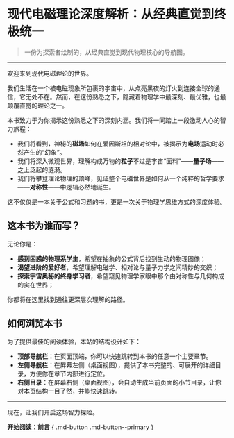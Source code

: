 # 现代电磁理论深度解析：从经典直觉到终极统一

> 一份为探索者绘制的，从经典直觉到现代物理核心的导航图。

---

欢迎来到现代电磁理论的世界。

我们生活在一个被电磁现象所包裹的宇宙中，从点亮黑夜的灯火到连接全球的通信，它无处不在。然而，在这份熟悉之下，隐藏着物理学中最深刻、最优雅，也最颠覆直觉的理论之一。

本书致力于为你揭示这份熟悉之下的深刻内涵。我们将一同踏上一段激动人心的智力旅程：

*   我们将看到，神秘的**磁场**如何在爱因斯坦的相对论中，被揭示为**电场**运动时必然产生的“幻象”。
*   我们将深入微观世界，理解构成万物的**粒子**不过是宇宙“面料”——**量子场**——之上泛起的涟漪。
*   我们将攀登理论物理的顶峰，见证整个电磁世界是如何从一个纯粹的哲学要求——**对称性**——中逻辑必然地诞生。

这不仅仅是一本关于公式和习题的书，更是一次关于物理学思维方式的深度体验。

## 这本书为谁而写？

无论你是：

*   **感到困惑的物理系学生**，希望在抽象的公式背后找到生动的物理图像；
*   **渴望进阶的爱好者**，希望理解电磁学、相对论与量子力学之间精妙的交织；
*   **探索宇宙奥秘的终身学习者**，希望窥见物理学家眼中那个由对称性与几何构成的实在世界；

你都将在这里找到通往更深层次理解的路径。

## 如何浏览本书

为了提供最佳的阅读体验，本站的结构设计如下：

*   **顶部导航栏**：在页面顶端，你可以快速跳转到本书的任意一个主要章节。
*   **左侧导航栏**：在屏幕左侧（桌面视图），提供了本书完整的、可展开的详细目录，方便你在章节内部进行定位。
*   **右侧目录**：在屏幕右侧（桌面视图），会自动生成当前页面的小节目录，让你对本页结构一目了然，并能快速跳转。

---

现在，让我们开启这场智力探险。

[**开始阅读：前言**](前言.md) { .md-button .md-button--primary }